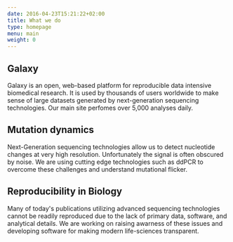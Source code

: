 ```yaml
---
date: 2016-04-23T15:21:22+02:00
title: What we do
type: homepage
menu: main
weight: 0
---
```


## Galaxy

Galaxy is an open, web-based platform for reproducible data intensive biomedical research. It is used by thousands of users worldwide to make sense of large datasets generated by next-generation sequencing technologies. Our main site perfomes over 5,000 analyses daily.

## Mutation dynamics

Next-Generation sequencing technologies allow us to detect nucleotide changes at very high resolution. Unfortunately the signal is often obscured by noise. We are using cutting edge technologies such as ddPCR to overcome these challenges and understand mutational flicker.

## Reproducibility in Biology

Many of today's publications utilizing advanced sequencing technologies cannot be readily reproduced due to the lack of primary data, software, and analytical details. We are working on raising awarness of these issues and developing software for making modern life-sciences transparent.